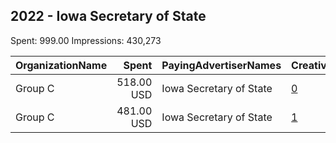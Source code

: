 ## 2022 - Iowa Secretary of State 
Spent: 999.00
Impressions: 430,273

|OrganizationName|Spent|PayingAdvertiserNames|CreativeUrls|Impressions|Genders|AgeBrackets|CountryCodes|BillingAddresses|CandidateBallotInformation|
|:---|---:|:---|:---|---:|:---|:---|:---|:---|:---|
|Group C|518.00 USD|Iowa Secretary of State|[0](https://www.snap.com/political-ads/asset/11ae28803b2761d643a49fc32b6d1322232ab4c8fc7978151b2ec468086afd12?mediaType=jpg)|227,938||18+|united states|US|Iowa Secretary of State|
|Group C|481.00 USD|Iowa Secretary of State|[1](https://www.snap.com/political-ads/asset/827b5070a811156f0c630a6c5f71fe129c6300386d85ba18029d6f452d7228b3?mediaType=jpg)|202,335||18+|united states|US|Iowa Secretary of State|
